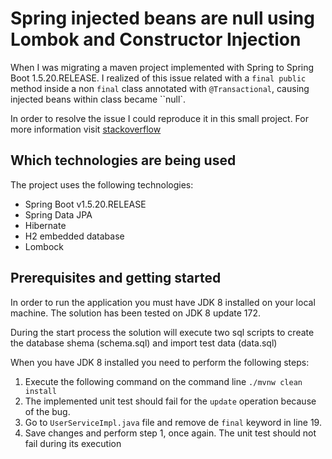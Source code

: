 
# Spring injected beans are null using Lombok and Constructor Injection

When I was migrating a maven project implemented with Spring to Spring Boot 1.5.20.RELEASE.
I realized of this issue related with a ``final public`` method inside a non ``final`` class annotated
with ``@Transactional``, causing injected beans within class became ``null`.

In order to resolve the issue I could reproduce it in this small project.
For more information visit [stackoverflow](https://stackoverflow.com/questions/56483269/spring-injected-beans-are-null-using-lombock-and-constructor-injection)

## Which technologies are being used

The project uses the following technologies:

- Spring Boot v1.5.20.RELEASE
- Spring Data JPA
- Hibernate
- H2 embedded database
- Lombock

## Prerequisites and getting started

In order to run the application you must have JDK 8 installed on your local machine. The solution has been tested on JDK 8 update 172.

During the start process the solution will execute two sql scripts to create the database shema (schema.sql) and import test data (data.sql)

When you have JDK 8 installed you need to perform the following steps:

1. Execute the following command on the command line ``./mvnw clean install``
2. The implemented unit test should fail for the ``update`` operation because of the bug.
3. Go to ``UserServiceImpl.java`` file and remove de ``final`` keyword in line 19.
4. Save changes and perform step 1, once again. The unit test should not fail during its execution
